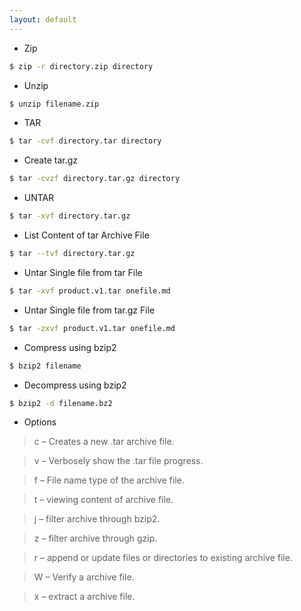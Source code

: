 ```yaml
---
layout: default
---
```


- Zip 
```sh
$ zip -r directory.zip directory
```
- Unzip 
```sh
$ unzip filename.zip
```
- TAR
```sh
$ tar -cvf directory.tar directory
```
- Create tar.gz
```sh
$ tar -cvzf directory.tar.gz directory
```
- UNTAR
```sh
$ tar -xvf directory.tar.gz
```
- List Content of tar Archive File
```sh
$ tar --tvf directory.tar.gz
```
- Untar Single file from tar File
```sh
$ tar -xvf product.v1.tar onefile.md
```
- Untar Single file from tar.gz File
```sh
$ tar -zxvf product.v1.tar onefile.md
```
- Compress using bzip2
```sh
$ bzip2 filename
```
- Decompress using bzip2
```sh
$ bzip2 -d filename.bz2
```

- Options
 
> c – Creates a new .tar archive file.

> v – Verbosely show the .tar file progress.

> f – File name type of the archive file.

> t – viewing content of archive file.

> j – filter archive through bzip2.

> z – filter archive through gzip.

> r – append or update files or directories to existing archive file.

> W – Verify a archive file.

> x – extract a archive file.